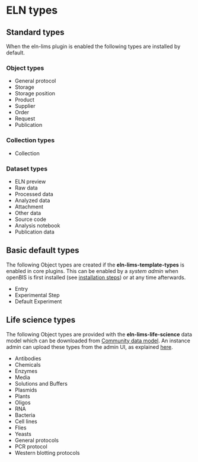 # ELN types


## Standard types

When the eln-lims plugin is enabled the following types are installed by default.

### Object types

- General protocol
- Storage
- Storage position
- Product
- Supplier
- Order
- Request
- Publication


### Collection types

- Collection

### Dataset types

- ELN preview
- Raw data 
- Processed data 
- Analyzed data 
- Attachment
- Other data
- Source code
- Analysis notebook
- Publication data




## Basic default types

The following Object types are created if the **eln-lims-template-types** is enabled in core plugins. This can be enabled by a _system admin_ when openBIS is first installed (see [installation steps](docs/system-documentation/standalone/installation.md#installation-steps)) or at any time afterwards.

- Entry
- Experimental Step
- Default Experiment



## Life science types

The following Object types are provided with the **eln-lims-life-science** data model which can be downloaded from [Community data model](https://github.com/openbis/community-data-models). An instance admin can upload these types from the admin UI, as explained  [here](docs/user-documentation/general-admin-users/admins-documentation/masterdata-exports-and-imports.md#masterdata-import).

- Antibodies
- Chemicals
- Enzymes
- Media
- Solutions and Buffers
- Plasmids
- Plants
- Oligos
- RNA
- Bacteria
- Cell lines
- Flies
- Yeasts
- General protocols
- PCR protocol
- Western blotting protocols



